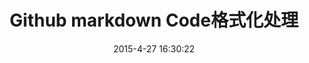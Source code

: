 ---
layout: post
title:  "Github markdown Code格式化处理"
date:   2015-4-27 16:30:22
categories: Github
---